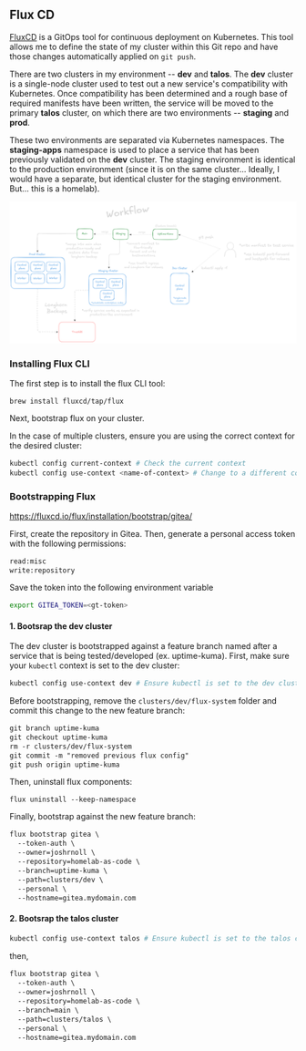 ## Flux CD

[FluxCD](https://fluxcd.io) is a GitOps tool for continuous deployment on Kubernetes. This tool allows me to define the state of my cluster within this Git repo and have those changes automatically applied on ```git push```. 

There are two clusters in my environment -- **dev** and **talos**. The **dev** cluster is a single-node cluster used to test out a new service's compatibility with Kubernetes. Once compatibility has been determined and a rough base of required manifests have been written, the service will be moved to the primary **talos** cluster, on which there are two environments -- **staging** and **prod**.

These two environments are separated via Kubernetes namespaces. The **staging-apps** namespace is used to place a service that has been previously validated on the **dev** cluster. The staging environment is identical to the production environment (since it is on the same cluster... Ideally, I would have a separate, but identical cluster for the staging environment. But... this is a homelab). 

![](../homelab-as-code-workflow.png)

### Installing Flux CLI

The first step is to install the flux CLI tool:

```
brew install fluxcd/tap/flux
```

Next, bootstrap flux on your cluster.

In the case of multiple clusters, ensure you are using the correct context for the desired cluster:

```bash
kubectl config current-context # Check the current context
kubectl config use-context <name-of-context> # Change to a different context
```

### Bootstrapping Flux
https://fluxcd.io/flux/installation/bootstrap/gitea/

First, create the repository in Gitea. Then, generate a personal access token with the following permissions:

```
read:misc
write:repository
```

Save the token into the following environment variable

```bash
export GITEA_TOKEN=<gt-token>
```

#### 1. Bootsrap the **dev** cluster

The dev cluster is bootstrapped against a feature branch named after a service that is being tested/developed (ex. uptime-kuma). First, make sure your ```kubectl``` context is set to the dev cluster:

```bash
kubectl config use-context dev # Ensure kubectl is set to the dev cluster context
```

Before bootstrapping, remove the ```clusters/dev/flux-system``` folder and commit this change to the new feature branch:

```
git branch uptime-kuma
git checkout uptime-kuma
rm -r clusters/dev/flux-system
git commit -m "removed previous flux config"
git push origin uptime-kuma
```

Then, uninstall flux components:

```
flux uninstall --keep-namespace
```

Finally, bootstrap against the new feature branch:

```
flux bootstrap gitea \
  --token-auth \
  --owner=joshrnoll \
  --repository=homelab-as-code \
  --branch=uptime-kuma \
  --path=clusters/dev \
  --personal \
  --hostname=gitea.mydomain.com
```

#### 2. Bootsrap the **talos** cluster



```bash
kubectl config use-context talos # Ensure kubectl is set to the talos cluster context
```

then,

```
flux bootstrap gitea \
  --token-auth \
  --owner=joshrnoll \
  --repository=homelab-as-code \
  --branch=main \
  --path=clusters/talos \
  --personal \
  --hostname=gitea.mydomain.com
```

